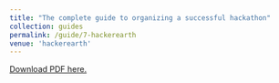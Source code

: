 ```yaml
---
title: "The complete guide to organizing a successful hackathon"
collection: guides
permalink: /guide/7-hackerearth
venue: 'hackerearth'
---
```

[Download PDF here.](http://eipapa.github.io/hackathon-planning-kit/files/hackerearth.pdf)
